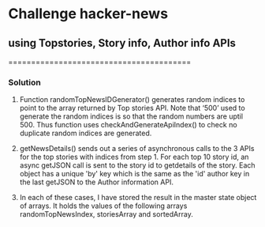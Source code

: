 # Challenge hacker-news 
## using Topstories, Story info, Author info APIs
========================================
### Solution

1. Function randomTopNewsIDGenerator() generates random indices to point to the array returned by Top stories API. Note that ‘500’ used to generate the random indices is so that the random numbers are uptil 500. Thus function uses checkAndGenerateApiIndex() to check no duplicate random indices are generated.

2. getNewsDetails() sends out a series of asynchronous calls to the 3 APIs for the top stories with indices from step 1.
For each top 10 story id, an async getJSON call is sent to the story id to getdetails of the story. Each object has a unique 'by' key which is the same as the 'id' author key in the last getJSON to the Author information API. 

3. In each of these cases, I have stored the result in the master state object of arrays. It holds the values of the following arrays randomTopNewsIndex, storiesArray and sortedArray.

